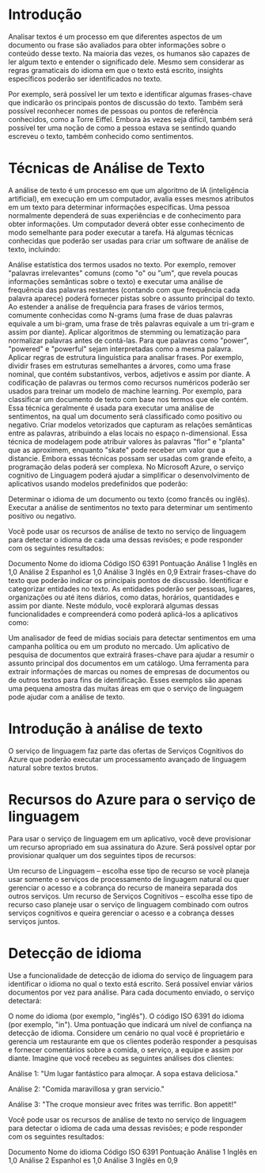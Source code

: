 # Introdução

Analisar textos é um processo em que diferentes aspectos de um documento ou frase são avaliados para obter informações sobre o conteúdo desse texto. Na maioria das vezes, os humanos são capazes de ler algum texto e entender o significado dele. Mesmo sem considerar as regras gramaticais do idioma em que o texto está escrito, insights específicos poderão ser identificados no texto.

Por exemplo, será possível ler um texto e identificar algumas frases-chave que indicarão os principais pontos de discussão do texto. Também será possível reconhecer nomes de pessoas ou pontos de referência conhecidos, como a Torre Eiffel. Embora às vezes seja difícil, também será possível ter uma noção de como a pessoa estava se sentindo quando escreveu o texto, também conhecido como sentimentos.

# Técnicas de Análise de Texto
A análise de texto é um processo em que um algoritmo de IA (inteligência artificial), em execução em um computador, avalia esses mesmos atributos em um texto para determinar informações específicas. Uma pessoa normalmente dependerá de suas experiências e de conhecimento para obter informações. Um computador deverá obter esse conhecimento de modo semelhante para poder executar a tarefa. Há algumas técnicas conhecidas que poderão ser usadas para criar um software de análise de texto, incluindo:

Análise estatística dos termos usados no texto. Por exemplo, remover "palavras irrelevantes" comuns (como "o" ou "um", que revela poucas informações semânticas sobre o texto) e executar uma análise de frequência das palavras restantes (contando com que frequência cada palavra aparece) poderá fornecer pistas sobre o assunto principal do texto.
Ao estender a análise de frequência para frases de vários termos, comumente conhecidas como N-grams (uma frase de duas palavras equivale a um bi-gram, uma frase de três palavras equivale a um tri-gram e assim por diante).
Aplicar algoritmos de stemming ou lematização para normalizar palavras antes de contá-las. Para que palavras como "power", "powered" e "powerful" sejam interpretadas como a mesma palavra.
Aplicar regras de estrutura linguística para analisar frases. Por exemplo, dividir frases em estruturas semelhantes a árvores, como uma frase nominal, que contém substantivos, verbos, adjetivos e assim por diante.
A codificação de palavras ou termos como recursos numéricos poderão ser usados para treinar um modelo de machine learning. Por exemplo, para classificar um documento de texto com base nos termos que ele contém. Essa técnica geralmente é usada para executar uma análise de sentimentos, na qual um documento será classificado como positivo ou negativo.
Criar modelos vetorizados que capturam as relações semânticas entre as palavras, atribuindo a elas locais no espaço n-dimensional. Essa técnica de modelagem pode atribuir valores às palavras "flor" e "planta" que as aproximem, enquanto "skate" pode receber um valor que a distancie.
Embora essas técnicas possam ser usadas com grande efeito, a programação delas poderá ser complexa. No Microsoft Azure, o serviço cognitivo de Linguagem poderá ajudar a simplificar o desenvolvimento de aplicativos usando modelos predefinidos que poderão:

Determinar o idioma de um documento ou texto (como francês ou inglês).
Executar a análise de sentimentos no texto para determinar um sentimento positivo ou negativo.

Você pode usar os recursos de análise de texto no serviço de linguagem para detectar o idioma de cada uma dessas revisões; e pode responder com os seguintes resultados:

Documento	Nome do idioma	Código ISO 6391	Pontuação
Análise 1	Inglês	en	1,0
Análise 2	Espanhol	es	1,0
Análise 3	Inglês	en	0,9
Extrair frases-chave do texto que poderão indicar os principais pontos de discussão.
Identificar e categorizar entidades no texto. As entidades poderão ser pessoas, lugares, organizações ou até itens diários, como datas, horários, quantidades e assim por diante.
Neste módulo, você explorará algumas dessas funcionalidades e compreenderá como poderá aplicá-los a aplicativos como:

Um analisador de feed de mídias sociais para detectar sentimentos em uma campanha política ou em um produto no mercado.
Um aplicativo de pesquisa de documentos que extrairá frases-chave para ajudar a resumir o assunto principal dos documentos em um catálogo.
Uma ferramenta para extrair informações de marcas ou nomes de empresas de documentos ou de outros textos para fins de identificação.
Esses exemplos são apenas uma pequena amostra das muitas áreas em que o serviço de linguagem pode ajudar com a análise de texto.


# Introdução à análise de texto

O serviço de linguagem faz parte das ofertas de Serviços Cognitivos do Azure que poderão executar um processamento avançado de linguagem natural sobre textos brutos.

# Recursos do Azure para o serviço de linguagem
Para usar o serviço de linguagem em um aplicativo, você deve provisionar um recurso apropriado em sua assinatura do Azure. Será possível optar por provisionar qualquer um dos seguintes tipos de recursos:

Um recurso de Linguagem – escolha esse tipo de recurso se você planeja usar somente o serviços de processamento de linguagem natural ou quer gerenciar o acesso e a cobrança do recurso de maneira separada dos outros serviços.
Um recurso de Serviços Cognitivos – escolha esse tipo de recurso caso planeje usar o serviço de linguagem combinado com outros serviços cognitivos e queira gerenciar o acesso e a cobrança desses serviços juntos.

# Detecção de idioma
Use a funcionalidade de detecção de idioma do serviço de linguagem para identificar o idioma no qual o texto está escrito. Será possível enviar vários documentos por vez para análise. Para cada documento enviado, o serviço detectará:

O nome do idioma (por exemplo, "inglês").
O código ISO 6391 do idioma (por exemplo, "in").
Uma pontuação que indicará um nível de confiança na detecção de idioma.
Considere um cenário no qual você é proprietário e gerencia um restaurante em que os clientes poderão responder a pesquisas e fornecer comentários sobre a comida, o serviço, a equipe e assim por diante. Imagine que você recebeu as seguintes análises dos clientes:

Análise 1: "Um lugar fantástico para almoçar. A sopa estava deliciosa."

Análise 2: "Comida maravillosa y gran servicio."

Análise 3: "The croque monsieur avec frites was terrific. Bon appetit!"

Você pode usar os recursos de análise de texto no serviço de linguagem para detectar o idioma de cada uma dessas revisões; e pode responder com os seguintes resultados:

Documento	Nome do idioma	Código ISO 6391	Pontuação
Análise 1	Inglês	en	1,0
Análise 2	Espanhol	es	1,0
Análise 3	Inglês	en	0,9

